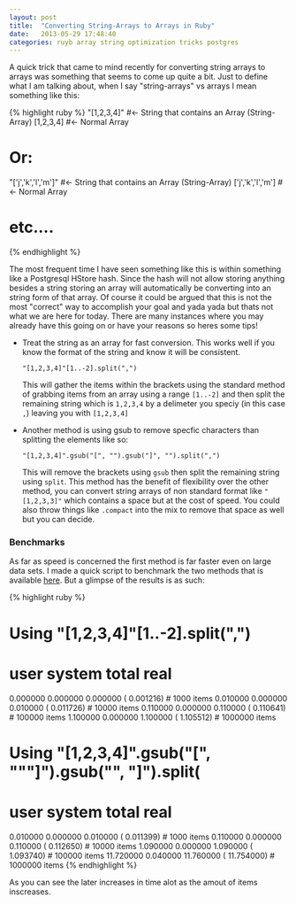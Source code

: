 ```yaml
---
layout: post
title:  "Converting String-Arrays to Arrays in Ruby"
date:   2013-05-29 17:48:40
categories: ruyb array string optimization tricks postgres
---
```

A quick trick that came to mind recently for converting string arrays to arrays
was something that seems to come up quite a bit. Just to define what I am
talking about, when I say "string-arrays" vs arrays I mean something like this: 

{% highlight ruby %}
"[1,2,3,4]" #<- String that contains an Array (String-Array)
[1,2,3,4]   #<- Normal Array
# Or:
"['j','k','l','m']" #<- String that contains an Array (String-Array)
['j','k','l','m']   #<- Normal Array
# etc....
{% endhighlight %}

The most frequent time I have seen something like this is within something like
a Postgresql HStore hash. Since the hash will not allow storing anything besides
a string storing an array will automatically be converting into an string form
of that array. Of course it could be argued that this is not the most "correct"
way to accomplish your goal and yada yada but thats not what we are here for
today. There are many instances where you may already have this going on or have
your reasons so heres some tips!

- Treat the string as an array for fast conversion. This works well if you know
  the format of the string and know it will be consistent. 

  `"[1,2,3,4]"[1..-2].split(",")`<br/>
  
  This will gather the items within the brackets using the standard method of
  grabbing items from an array using a range `[1..-2]` and then split the
  remaining string which is `1,2,3,4` by a delimeter you speciy (in this case `,`) leaving you with `[1,2,3,4]`

- Another method is using gsub to remove specfic characters than splitting the
  elements like so:

  `"[1,2,3,4]".gsub("[", "").gsub("]", "").split(",")`<br/>

  This will remove the brackets using `gsub` then split the remaining string using
  `split`. This method has the benefit of flexibility over the other method, you
  can convert string arrays of non standard format like `" [1,2,3,3]"` which
  contains a space but at the cost of speed. You could also throw things like
  `.compact` into the mix to remove that space as well but you can decide. 

### Benchmarks

As far as speed is concerned the first method is far faster even on large data
sets. I made a quick script to benchmark the two methods that is available
[here](https://gist.github.com/jasontruluck/5762470). But a glimpse of the
results is as such:


{% highlight ruby %}
# Using "[1,2,3,4]"[1..-2].split(",")
# user     system      total        real
0.000000   0.000000   0.000000 (  0.001216) # 1000 items
0.010000   0.000000   0.010000 (  0.011726) # 10000 items 
0.110000   0.000000   0.110000 (  0.110641) # 100000 items 
1.100000   0.000000   1.100000 (  1.105512) # 1000000 items

# Using "[1,2,3,4]".gsub("[", """]").gsub("", "]").split(
# user     system      total        real
0.010000   0.000000   0.010000 (  0.011399)  # 1000 items
0.110000   0.000000   0.110000 (  0.112650)  # 10000 items
1.090000   0.000000   1.090000 (  1.093740)  # 100000 items
11.720000   0.040000  11.760000 ( 11.754000) # 1000000 items
{% endhighlight %}

As you can see the later increases in time alot as the amout of items
inscreases.

